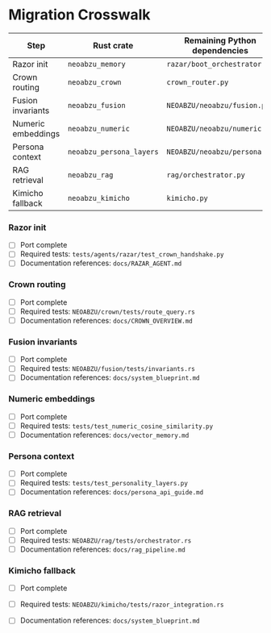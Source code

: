 # Migration Crosswalk

| Step | Rust crate | Remaining Python dependencies |
|------|------------|--------------------------------|
| Razor init | `neoabzu_memory` | `razar/boot_orchestrator.py` |
| Crown routing | `neoabzu_crown` | `crown_router.py` |
| Fusion invariants | `neoabzu_fusion` | `NEOABZU/neoabzu/fusion.py` |
| Numeric embeddings | `neoabzu_numeric` | `NEOABZU/neoabzu/numeric.py` |
| Persona context | `neoabzu_persona_layers` | `NEOABZU/neoabzu/persona.py` |
| RAG retrieval | `neoabzu_rag` | `rag/orchestrator.py` |
| Kimicho fallback | `neoabzu_kimicho` | `kimicho.py` |

### Razor init
- [ ] Port complete
- [ ] Required tests: `tests/agents/razar/test_crown_handshake.py`
- [ ] Documentation references: `docs/RAZAR_AGENT.md`

### Crown routing
- [ ] Port complete
- [ ] Required tests: `NEOABZU/crown/tests/route_query.rs`
- [ ] Documentation references: `docs/CROWN_OVERVIEW.md`

### Fusion invariants
- [ ] Port complete
- [ ] Required tests: `NEOABZU/fusion/tests/invariants.rs`
- [ ] Documentation references: `docs/system_blueprint.md`

### Numeric embeddings
- [ ] Port complete
- [ ] Required tests: `tests/test_numeric_cosine_similarity.py`
- [ ] Documentation references: `docs/vector_memory.md`

### Persona context
- [ ] Port complete
- [ ] Required tests: `tests/test_personality_layers.py`
- [ ] Documentation references: `docs/persona_api_guide.md`

### RAG retrieval
- [ ] Port complete
- [ ] Required tests: `NEOABZU/rag/tests/orchestrator.rs`
- [ ] Documentation references: `docs/rag_pipeline.md`

### Kimicho fallback
- [ ] Port complete
- [ ] Required tests: `NEOABZU/kimicho/tests/razor_integration.rs`
- [ ] Documentation references: `docs/system_blueprint.md`

